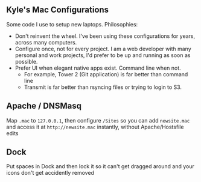 ## Kyle's Mac Configurations

Some code I use to setup new laptops. Philosophies:

* Don't reinvent the wheel. I've been using these configurations for years, across many computers.
* Configure once, not for every project. I am a web developer with many personal and work projects, I'd prefer to be up and running as soon as possible.
* Prefer UI when elegant native apps exist. Command line when not. 
  * For example, Tower 2 (Git application) is far better than command line
  * Transmit is far better than rsyncing files or trying to login to S3.

## Apache / DNSMasq

Map `.mac` to `127.0.0.1`, then configure `/Sites` so you can add `newsite.mac` and access it at `http://newsite.mac` instantly, without Apache/Hostsfile edits

## Dock

Put spaces in Dock and then lock it so it can't get dragged around and your icons don't get accidently removed
